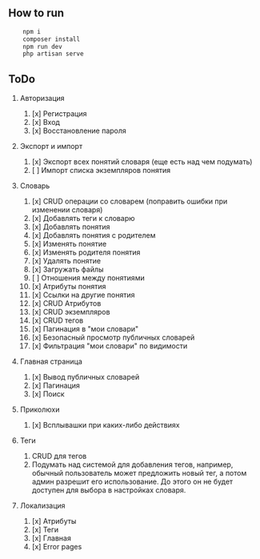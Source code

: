 
## How to run 

``` bash 
    npm i
    composer install
    npm run dev
    php artisan serve
```

## ToDo
1. Авторизация
   1. [x] Регистрация
   2. [x] Вход
   3. [x] Восстановление пароля
2. Экспорт и импорт
   1. [x] Экспорт всех понятий словаря (еще есть над чем подумать)
   2. [ ] Импорт списка экземпляров понятия
3. Словарь
   1. [x] CRUD операции со словарем (поправить ошибки при изменении словаря)
   2. [x] Добавлять теги к словарю
   3. [x] Добавлять понятия
   4. [x] Добавлять понятия с родителем
   5. [x] Изменять понятие
   6. [x] Изменять родителя понятия
   7. [x] Удалять понятие
   8. [x] Загружать файлы 
   9. [ ] Отношения между понятиями
   10. [x] Атрибуты понятия
   11. [x] Ссылки на другие понятия
   12. [x] CRUD Атрибутов
   13. [x] CRUD экземпляров
   14. [x] CRUD тегов
   15. [x] Пагинация в "мои словари"
   16. [x] Безопасный просмотр публичных словарей
   17. [x] Фильтрация "мои словари" по видимости
4. Главная страница
   1. [x] Вывод публичных словарей
   2. [x] Пагинация
   3. [x] Поиск 
5. Приколюхи
   1. [x] Всплывашки при каких-либо действиях

6. Теги
   1. CRUD для тегов
   2. Подумать над системой для добавления тегов, например, обычный пользователь может предложить новый тег, а потом админ разрешит его использование. До этого он не будет доступен для выбора в настройках словаря.

7. Локализация
   1. [x] Атрибуты
   2. [x] Теги 
   3. [x] Главная 
   4. [x] Error pages 
    